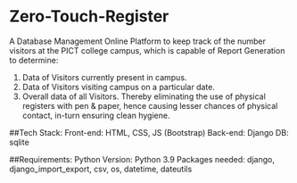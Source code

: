 # Zero-Touch-Register
A Database Management Online Platform to keep track of the number visitors at the PICT college campus, which is capable of Report Generation to determine:
1) Data of Visitors currently present in campus.
2) Data of Visitors visiting campus on a particular date.
3) Overall data of all Visitors.
Thereby eliminating the use of physical registers with pen & paper, hence causing lesser chances of physical contact, in-turn ensuring clean hygiene.

##Tech Stack:
  Front-end: HTML, CSS, JS (Bootstrap)
  Back-end: Django
  DB: sqlite

##Requirements:
  Python Version: Python 3.9
  Packages needed: django, django_import_export, csv, os, datetime, dateutils
